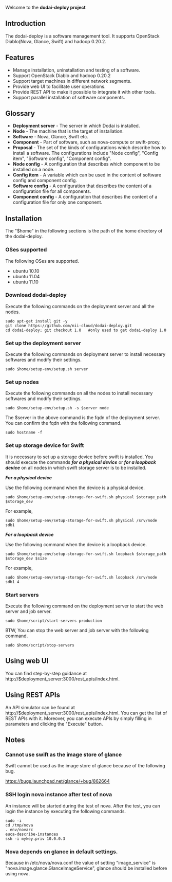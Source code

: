 Welcome to the **dodai-deploy project**

## Introduction
The dodai-deploy is a software management tool. It supports OpenStack Diablo(Nova, Glance, Swift) and hadoop 0.20.2.

## Features
* Manage installation, uninstallation and testing of a software.
* Support OpenStack Diablo and hadoop 0.20.2
* Support target machines in different network segments.
* Provide web UI to facilitate user operations.
* Provide REST API to make it possible to integrate it with other tools.
* Support parallel installation of software components.

## Glossary

* **Deployment server** - The server in which Dodai is installed.
* **Node** - The machine that is the target of installation.
* **Software** - Nova, Glance, Swift etc.
* **Component** - Part of software, such as nova-compute or swift-proxy.
* **Proposal** - The set of the kinds of configurations which describe how to install a software. The configurations include "Node config", "Config item", "Software config", "Component config".
* **Node config** - A configuration that describes which component to be installed on a node.
* **Config item** - A variable which can be used in the content of software config and component config.
* **Software config** - A configuration that describes the content of a configuration file for all components.
* **Component config** - A configuration that describes the content of a configuration file for only one component.

## Installation

The "$home" in the following sections is the path of the home directory of the dodai-deploy.

### OSes supported
The following OSes are supported.

* ubuntu 10.10
* ubuntu 11.04
* ubuntu 11.10

### Download dodai-deploy 
Execute the following commands on the deployment server and all the nodes.

    sudo apt-get install git -y
    git clone https://github.com/nii-cloud/dodai-deploy.git
    cd dodai-deploy; git checkout 1.0   #only used to get dodai-deploy 1.0

### Set up the deployment server
Execute the following commands on deployment server to install necessary softwares and modify their settings.

    sudo $home/setup-env/setup.sh server

### Set up nodes

Execute the following commands on all the nodes to install necessary softwares and modify their settings.

    sudo $home/setup-env/setup.sh -s $server node

The $server in the above command is the fqdn of the deployment server. You can confirm the fqdn with the following command.

    sudo hostname -f

### Set up storage device for Swift
It is necessary to set up a storage device before swift is installed. You should execute the commands ___for a physical device___ or ___for a loopback device___ on all nodes in which swift storage server is to be installed.

___For a physical device___

Use the following command when the device is a physical device.

    sudo $home/setup-env/setup-storage-for-swift.sh physical $storage_path $storage_dev

For example,

    sudo $home/setup-env/setup-storage-for-swift.sh physical /srv/node sdb1

___For a loopback device___

Use the following command when the device is a loopback device.

    sudo $home/setup-env/setup-storage-for-swift.sh loopback $storage_path $storage_dev $size

For example,

    sudo $home/setup-env/setup-storage-for-swift.sh loopback /srv/node sdb1 4

### Start servers
Execute the following command on the deployment server to start the web server and job server.

    sudo $home/script/start-servers production

BTW, You can stop the web server and job server with the following command.

    sudo $home/script/stop-servers

## Using web UI
You can find step-by-step guidance at http://$deployment_server:3000/rest_apis/index.html.

## Using REST APIs
An API simulator can be found at http://$deployment_server:3000/rest_apis/index.html. You can get the list of  REST APIs with it. Moreover, you can execute APIs by simply filling in parameters and clicking the "Execute" button.

## Notes

### Cannot use swift as the image store of glance

Swift cannot be used as the image store of glance because of the following bug. 

https://bugs.launchpad.net/glance/+bug/862664

### SSH login nova instance after test of nova
An instance will be started during the test of nova. After the test, you can login the instance by executing the following commands.

    sudo -i
    cd /tmp/nova
    . env/novarc
    euca-describe-instances
    ssh -i mykey.priv 10.0.0.3

### Nova depends on glance in default settings.

Because in /etc/nova/nova.conf the value of setting "image_service" is "nova.image.glance.GlanceImageService", glance should be installed before using nova.
